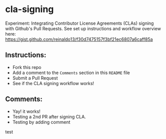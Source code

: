 # cla-signing
Experiment: Integrating Contributor License Agreements (CLAs) signing with Github's Pull Requests. See set up instructions and workflow overview here: https://gist.github.com/reinaldo13/f30d7475157f3bf21ec6807a6caff85a

## Instructions:
- Fork this repo
- Add a comment to the `Comments` section in this `README` file
- Submit a Pull Request
- See if the CLA signing workflow works!

## Comments:
- Yay! it works!
- Testing a 2nd PR after signing CLA.
- Testing by adding comment

test
